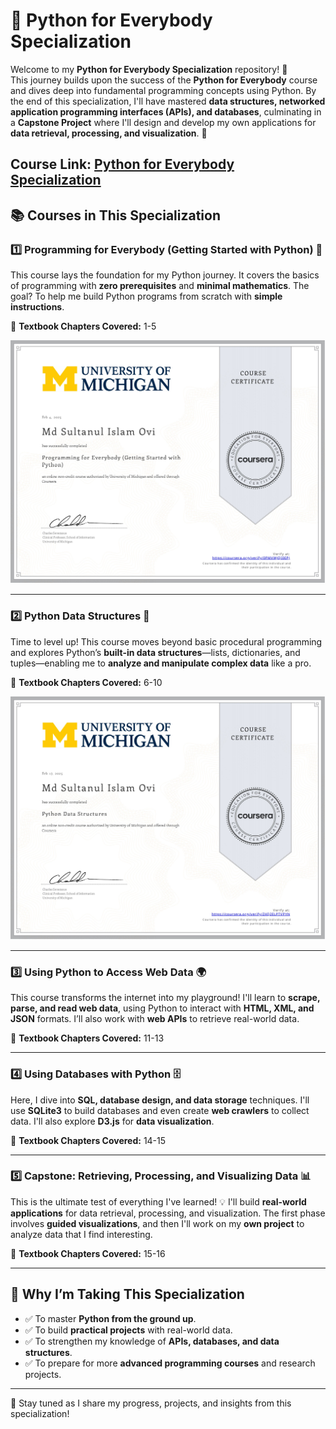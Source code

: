 # 🐍 Python for Everybody Specialization

Welcome to my **Python for Everybody Specialization** repository! 🎉  
This journey builds upon the success of the **Python for Everybody** course and dives deep into fundamental programming concepts using Python. By the end of this specialization, I'll have mastered **data structures, networked application programming interfaces (APIs), and databases**, culminating in a **Capstone Project** where I'll design and develop my own applications for **data retrieval, processing, and visualization**. 🚀

Course Link: [Python for Everybody Specialization](https://www.coursera.org/specializations/python{target=_blank})
---

## 📚 Courses in This Specialization

### 1️⃣ Programming for Everybody (Getting Started with Python) 🏁

This course lays the foundation for my Python journey. It covers the basics of programming with **zero prerequisites** and **minimal mathematics**. The goal? To help me build Python programs from scratch with **simple instructions**.

📖 **Textbook Chapters Covered:** 1-5

![Certificate](certificates/Course_01_Certificate.jpg)

---

### 2️⃣ Python Data Structures 🔗

Time to level up! This course moves beyond basic procedural programming and explores Python’s **built-in data structures**—lists, dictionaries, and tuples—enabling me to **analyze and manipulate complex data** like a pro.

📖 **Textbook Chapters Covered:** 6-10

![Certificate](certificates/Course_02_Certificate.jpg)

---

### 3️⃣ Using Python to Access Web Data 🌍

This course transforms the internet into my playground! I'll learn to **scrape, parse, and read web data**, using Python to interact with **HTML, XML, and JSON** formats. I’ll also work with **web APIs** to retrieve real-world data.

📖 **Textbook Chapters Covered:** 11-13

---

### 4️⃣ Using Databases with Python 🗄️

Here, I dive into **SQL, database design, and data storage** techniques. I'll use **SQLite3** to build databases and even create **web crawlers** to collect data. I'll also explore **D3.js** for **data visualization**.

📖 **Textbook Chapters Covered:** 14-15

---

### 5️⃣ Capstone: Retrieving, Processing, and Visualizing Data 📊

This is the ultimate test of everything I've learned! 💡 I'll build **real-world applications** for data retrieval, processing, and visualization. The first phase involves **guided visualizations**, and then I'll work on my **own project** to analyze data that I find interesting.

📖 **Textbook Chapters Covered:** 15-16

---

## 🎯 Why I’m Taking This Specialization

- ✅ To master **Python from the ground up**.
- ✅ To build **practical projects** with real-world data.
- ✅ To strengthen my knowledge of **APIs, databases, and data structures**.
- ✅ To prepare for more **advanced programming courses** and research projects.

---

📌 Stay tuned as I share my progress, projects, and insights from this specialization!
